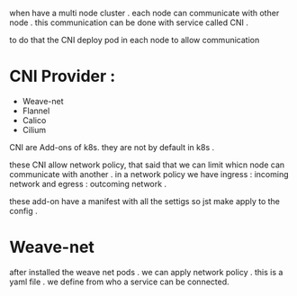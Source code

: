when have a multi node cluster . each node can communicate with other node . 
this communication can be done with service called CNI .

to do that the CNI deploy pod in each node to allow communication 

# CNI Provider :

- Weave-net
- Flannel
- Calico
- Cilium

CNI are Add-ons of k8s. they are not by default in k8s .

these CNI allow network policy, that said that we can limit whicn node can communicate with another . 
in a network policy we have ingress : incoming network and egress : outcoming network .

these add-on have a manifest with all the settigs so jst make apply to the config .


# Weave-net 

after installed the weave net pods . we can apply network policy . 
this is a yaml file . we define from who a service can be connected.